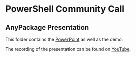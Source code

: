 # PowerShell Community Call

## AnyPackage Presentation

This folder contains the [PowerPoint](AnyPackage.pptx) as well as the demo.

The recording of the presentation can be found on [YouTube].

[YouTube]: https://youtu.be/saDa8mesGUg?feature=shared&t=1764
